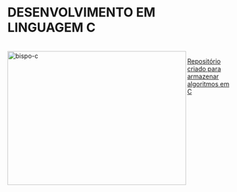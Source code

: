 # DESENVOLVIMENTO EM LINGUAGEM C
  
 <br>
 <img align="left" alt="bispo-c" height="300" width="400" src="https://cdn.jsdelivr.net/gh/devicons/devicon/icons/c/c-original.svg" />

<u>Repositório criado para armazenar algoritmos em C</u>
